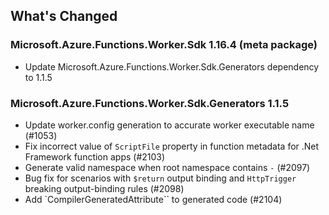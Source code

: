 ## What's Changed

<!-- Please add your release notes in the following format:
- My change description (#PR/#issue)
-->

### Microsoft.Azure.Functions.Worker.Sdk 1.16.4 (meta package)


- Update Microsoft.Azure.Functions.Worker.Sdk.Generators dependency to 1.1.5

### Microsoft.Azure.Functions.Worker.Sdk.Generators 1.1.5

- Update worker.config generation to accurate worker executable name (#1053)
- Fix incorrect value of `ScriptFile` property in function metadata for .Net Framework function apps (#2103)
- Generate valid namespace when root namespace contains `-` (#2097)
- Bug fix for scenarios with `$return` output binding and `HttpTrigger` breaking output-binding rules (#2098)
- Add `CompilerGeneratedAttribute`` to generated code (#2104)
